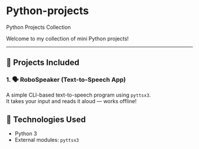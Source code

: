 # Python-projects
Python Projects Collection

Welcome to my collection of mini Python projects!  

---

## 📂 Projects Included

### 1. 🗣️ RoboSpeaker (Text-to-Speech App)
A simple CLI-based text-to-speech program using `pyttsx3`.  
It takes your input and reads it aloud — works offline!

## 🧰 Technologies Used

- Python 3
- External modules: `pyttsx3`



